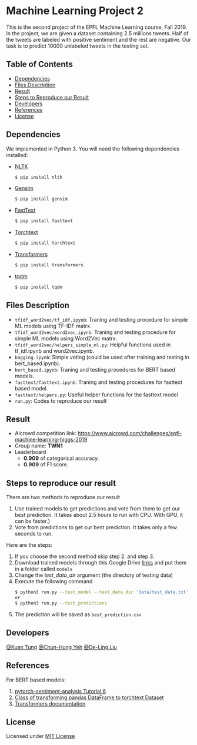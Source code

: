 # Machine Learning Project 2
This is the second project of the EPFL Machine Learning course, Fall 2019. In the project, we are given a dataset containing 2.5 millions tweets. Half of the tweets are labeled with positive sentiment and the rest are negative. Our task is to predict 10000 unlabeled tweets in the testing set. 

## Table of Contents
- [Dependencies](#dependencies)
- [Files Description](#files-description)
- [Result](#result)
- [Steps to Reproduce our Result](#steps-to-reproduce-our-result)
- [Developers](#developers)
- [References](#references)
- [License](#license)

## Dependencies
We implemented in Python 3. You will need the following dependencies installed:

* [NLTK]
    ```bash
    $ pip install nltk
    ```
* [Gensim]
    ```bash
    $ pip install gensim
    ```

* [FastText]
    ```bash
    $ pip install fasttext
    ```
    
* [Torchtext]
    ```bash
    $ pip install torchtext
    ```
    
* [Transformers]
    ```bash
    $ pip install transformers
    ```

* [tqdm]
    ```bash
    $ pip install tqdm
    ```

## Files Description
- `tfidf_word2vec/tf_idf.ipynb`: Traning and testing procedure for simple ML models using TF-IDF matrx.
- `tfidf_word2vec/word2vec.ipynb`: Traning and testing procedure for simple ML models using Word2Vec matrx.
- `tfidf_word2vec/helpers_simple_ml.py`: Helpful functions used in tf_idf.ipynb and word2vec.ipynb.
- `bagging.ipynb`: Simple voting (could be used after training and testing in bert_based.ipynb).
- `bert_based.ipynb`: Traning and testing procedures for BERT based models.
- `fasttext/fasttext.ipynb`: Traning and testing procedures for fasttext based model.
- `fasttext/helpers.py`: Useful helper functions for the fasttext model
- `run.py`: Codes to reproduce our result

## Result
* AIcrowd competition link: https://www.aicrowd.com/challenges/epfl-machine-learning-higgs-2019
* Group name: **TWN1**
* Leaderboard 
  - **0.909** of categorical accuracy.
  - **0.909** of F1 score.

## Steps to reproduce our result
There are two methods to reproduce our result
1. Use trained models to get predictions and vote from them to get our best prediction. It takes about 2.5 hours to run with CPU. With GPU, it can be faster.) 
2. Vote from predictions to get our best prediction. It takes only a few seconds to run.

Here are the steps:
1. If you choose the second method skip step 2. and step 3.
2. Download trained models through this Google Drive [links] and put them in a folder called `models`
3. Change the *test_data_dir* argument (the directory of testing data)
4. Execute the following command
    ```bash
    $ python3 run.py --test_model --test_data_dir 'data/test_data.txt'
    or
    $ python3 run.py --test_predictions
    ```
5. The prediction will be saved as `best_prediction.csv`


## Developers
[@Kuan Tung](https://www.aicrowd.com/participants/kuan)
[@Chun-Hung Yeh](https://www.aicrowd.com/participants/yeh)
[@De-Ling Liu](https://www.aicrowd.com/participants/snoopy)

[NLTK]: <https://pypi.org/project/nltk/>
[Gensim]: <https://pypi.org/project/gensim/>
[FastText]: <https://pypi.python.org/pypi/fasttext>
[Torchtext]: <https://pypi.org/project/torchtext/>
[Transformers]: <https://pypi.org/project/transformers/>
[tqdm]: <https://pypi.org/project/tqdm/>
[links]: <https://drive.google.com/drive/folders/18S9meEfdKjjCUAOQLQklBOjXvMF1uMw1?usp=sharing>

## References
For BERT based models:  
1. [pytorch-sentiment-analysis Tutorial 6](https://github.com/bentrevett/pytorch-sentiment-analysis)
2. [Class of transforming pandas DataFrame to torchtext Dataset](https://gist.github.com/nissan/ccb0553edb6abafd20c3dec34ee8099d)
3. [Transformers documentation](https://huggingface.co/transformers/index.html)

## License
Licensed under [MIT License](LICENSE)
